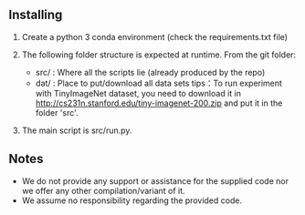 ## Installing

1. Create a python 3 conda environment (check the requirements.txt file)

2. The following folder structure is expected at runtime. From the git folder:
   
   * src/ : Where all the scripts lie (already produced by the repo)
   * dat/ : Place to put/download all data sets
tips：To run experiment with TinyImageNet dataset, you need to download it in http://cs231n.stanford.edu/tiny-imagenet-200.zip and put it in the folder 'src'. 

3. The main script is src/run.py. 



## Notes

* We do not provide any support or assistance for the supplied code nor we offer any other compilation/variant of it. 
* We assume no responsibility regarding the provided code.
